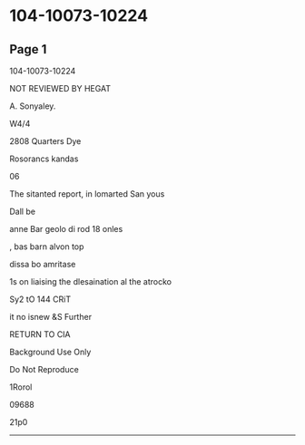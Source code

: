 # 104-10073-10224

## Page 1

104-10073-10224

NOT REVIEWED BY HEGAT

A. Sonyaley.

W4/4

2808 Quarters Dye

Rosorancs kandas

06

The sitanted report, in lomarted San yous

Dall be

anne Bar geolo di rod 18 onles

, bas barn alvon top

dissa bo amritase

1s on liaising the dlesaination al the atrocko

Sy2 tO 144 CRiT

it no isnew &S Further

RETURN TO CIA

Background Use Only

Do Not Reproduce

1Rorol

09688

21p0

---

